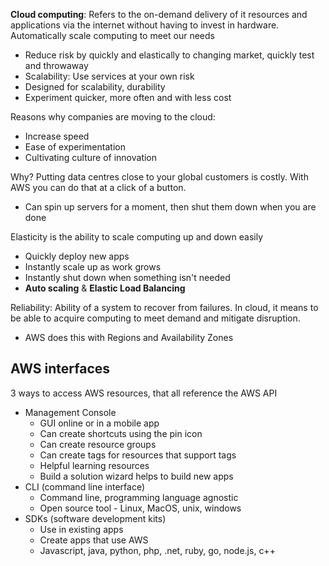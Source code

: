 **Cloud computing**: Refers to the on-demand delivery of it resources and applications via the internet without having to invest in hardware. Automatically scale computing to meet our needs
* Reduce risk by quickly and elastically to changing market, quickly test and throwaway
* Scalability: Use services at your  own risk
* Designed for scalability, durability
* Experiment quicker, more often and with less cost

Reasons why companies are moving to the cloud:
* Increase speed
* Ease of experimentation
* Cultivating culture of innovation

Why? Putting data centres close to your global customers is costly. With AWS you can do that at a click of a button.
* Can spin up servers for a moment, then shut them down when you are done

Elasticity is the ability to scale computing up and down easily
* Quickly deploy new apps
* Instantly scale up as work grows
* Instantly shut down when something isn't needed
* **Auto scaling** & **Elastic Load Balancing**

Reliability: Ability of a system to recover from failures. In cloud, it means to be able to acquire computing to meet demand and mitigate disruption.
* AWS does this with Regions and Availability Zones

## AWS interfaces
3 ways to access AWS resources, that all reference the AWS API
* Management Console
  * GUI online or in a mobile app
  * Can create shortcuts using the pin icon
  * Can create resource groups
  * Can create tags for resources that support tags
  * Helpful learning resources
  * Build a solution wizard helps to build new apps
* CLI (command line interface)
  * Command line, programming language agnostic
  * Open source tool - Linux, MacOS, unix, windows
* SDKs (software development kits)
  * Use in existing apps
  * Create apps that use AWS
  * Javascript, java, python, php, .net, ruby, go, node.js, c++
